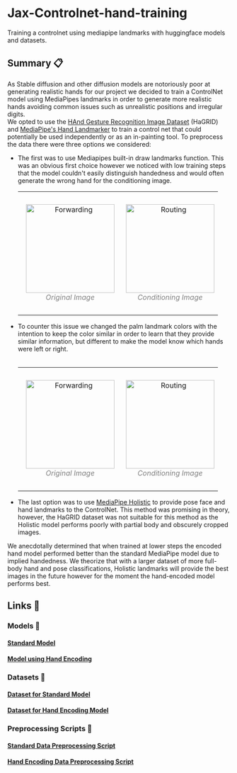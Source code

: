 # Jax-Controlnet-hand-training
Training a controlnet using mediapipe landmarks with huggingface models and datasets.

<h2><b>Summary 📋</b></h2>

As Stable diffusion and other diffusion models are notoriously poor at generating realistic hands for our project we decided to train a ControlNet model using MediaPipes landmarks in order to generate more realistic hands avoiding common issues such as unrealistic positions and irregular digits.
        <br>
        We opted to use the [HAnd Gesture Recognition Image Dataset](https://github.com/hukenovs/hagrid) (HaGRID) and [MediaPipe's Hand Landmarker](https://developers.google.com/mediapipe/solutions/vision/hand_landmarker) to train a control net that could potentially be used independently or as an in-painting tool.
        To preprocess the data there were three options we considered:
        <ul>
            <li>The first was to use Mediapipes built-in draw landmarks function. This was an obvious first choice however we noticed with low training steps that the model couldn't easily distinguish handedness and would often generate the wrong hand for the conditioning image.</li>
        <center>
        <table><tr>
        <td> 
          <p align="center" style="padding: 10px">
            <img alt="Forwarding" src="https://datasets-server.huggingface.co/assets/MakiPan/hagrid250k-blip2/--/MakiPan--hagrid250k-blip2/train/29/image/image.jpg" width="200">
            <br>
            <em style="color: grey">Original Image</em>
          </p> 
        </td>
        <td> 
          <p align="center">
            <img alt="Routing" src="https://datasets-server.huggingface.co/assets/MakiPan/hagrid250k-blip2/--/MakiPan--hagrid250k-blip2/train/29/conditioning_image/image.jpg" width="200">
            <br>
            <em style="color: grey">Conditioning Image</em>
          </p> 
        </td>
        </tr></table>
        </center>
            <li>To counter this issue we changed the palm landmark colors with the intention to keep the color similar in order to learn that they provide similar information, but different to make the model know which hands were left or right.</li>   
        <center>
        <table><tr>
        <td> 
          <p align="center" style="padding: 10px">
            <img alt="Forwarding" src="https://datasets-server.huggingface.co/assets/MakiPan/hagrid-hand-enc-250k/--/MakiPan--hagrid-hand-enc-250k/train/96/image/image.jpg" width="200">
            <br>
            <em style="color: grey">Original Image</em>
          </p> 
        </td>
        <td> 
          <p align="center">
            <img alt="Routing" src="https://datasets-server.huggingface.co/assets/MakiPan/hagrid-hand-enc-250k/--/MakiPan--hagrid-hand-enc-250k/train/96/conditioning_image/image.jpg" width="200">
            <br>
            <em style="color: grey">Conditioning Image</em>
          </p> 
        </td>
        </tr></table>
        </center>
            <li>The last option was to use <a href="https://ai.googleblog.com/2020/12/mediapipe-holistic-simultaneous-face.html">MediaPipe Holistic</a> to provide pose face and hand landmarks to the ControlNet. This method was promising in theory, however, the HaGRID dataset was not suitable for this method as the Holistic model performs poorly with partial body and obscurely cropped images.</li>
        </ul>
        We anecdotally determined that when trained at lower steps the encoded hand model performed better than the standard MediaPipe model due to implied handedness. We theorize that with a larger dataset of more full-body hand and pose classifications, Holistic landmarks will provide the best images in the future however for the moment the hand-encoded model performs best.

<h2><b>Links 🔗</b></h2>

### Models 🚀
<h4><a href="https://huggingface.co/Vincent-luo/controlnet-hands">Standard Model</a></h4>
<h4> <a href="https://huggingface.co/MakiPan/controlnet-encoded-hands-130k/">Model using Hand Encoding</a></h4>


### Datasets 💾
<h4> <a href="https://huggingface.co/datasets/MakiPan/hagrid250k-blip2">Dataset for Standard Model</a></h4>
<h4> <a href="https://huggingface.co/datasets/MakiPan/hagrid-hand-enc-250k">Dataset for Hand Encoding Model</a></h4>


### Preprocessing Scripts 📑

<h4> <a href="https://github.com/Maki-DS/Jax-Controlnet-hand-training/blob/main/normal-preprocessing.py">Standard Data Preprocessing Script</a></h4>
<h4> <a href="https://github.com/Maki-DS/Jax-Controlnet-hand-training/blob/main/Hand-encoded-preprocessing.py">Hand Encoding Data Preprocessing Script</a></h4></center>
            
